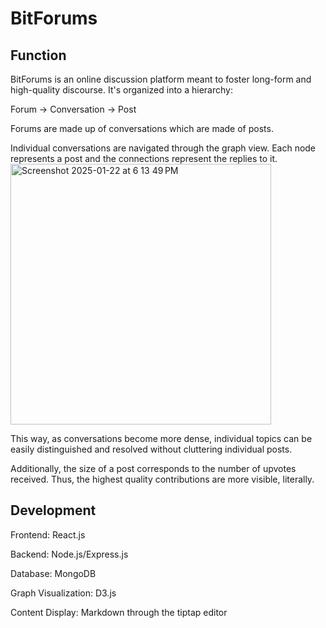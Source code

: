 # BitForums

## Function
BitForums is an online discussion platform meant to foster long-form and high-quality discourse.
It's organized into a hierarchy:

Forum -> Conversation -> Post 

Forums are made up of conversations which are made of posts.

Individual conversations are navigated through the graph view.
Each node represents a post and the connections represent the replies to it.
<img width="417" alt="Screenshot 2025-01-22 at 6 13 49 PM" src="https://github.com/user-attachments/assets/d9b5f374-6c19-4248-b5d7-0705d88a13db" />

This way, as conversations become more dense, individual topics can be easily distinguished and resolved without cluttering individual posts.

Additionally, the size of a post corresponds to the number of upvotes received.
Thus, the highest quality contributions are more visible, literally.

## Development

Frontend: React.js

Backend: Node.js/Express.js

Database: MongoDB

Graph Visualization: D3.js

Content Display: Markdown through the tiptap editor
